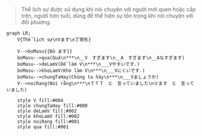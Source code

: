 ﻿>Thể lịch sự được sử dụng khi nói chuyện với người mới quen hoặc cấp trên, người hơn tuổi, dùng để thể hiện sự tôn trọng khi nói chuyện với đối phương.
```mermaid
graph LR;
    V{Thể lịch sự\nVます\n丁寧形}

    V-->boMasu{{Bỏ ます}}
    boMasu-->qua(Quá\n***\n__V　すぎます\n__A　すぎます\n__Aなすぎます)
    boMasu-->deLamV(Dễ làm V\n***\n___Vやすいです.)
    boMasu-->khoLamV(Khó làm V\n***\n___Vにくいです.)
    boMasu-->chungTaHay(Chúng ta hãy\n***\n___Vましょうか)
    V-->noiRang(Nói rằng\n***\nＴＴＴ　と　言っていました\nＶます　と　言っていました)

    style V fill:#004
    style chungTaHay fill:#000
    style deLamV fill:#002
    style khoLamV fill:#002
    style noiRang fill:#001
    style qua fill:#001
```